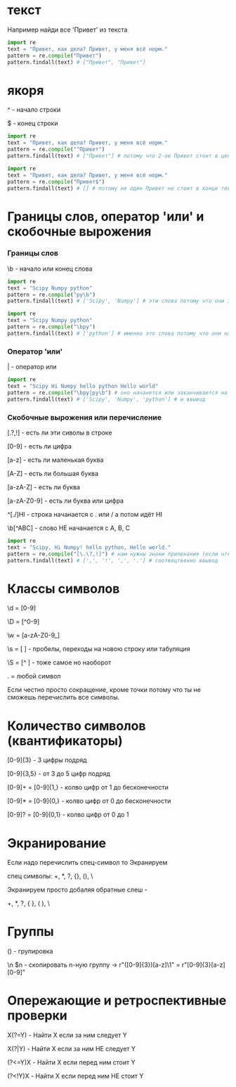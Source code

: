 # текст

Например найди все 'Привет' из текста

```python
import re
text = "Привет, как дела? Привет, у меня всё норм."
pattern = re.compile("Привет")
pattern.findall(text) # ["Привет", "Привет"]
```

# якоря

^ - начало строки

\$ - конец строки

```python
import re
text = "Привет, как дела? Привет, у меня всё норм."
pattern = re.compile("^Привет")
pattern.findall(text) # ["Привет"] # потому что 2-ое Привет стоит в центре текста
```

```python
import re
text = "Привет, как дела? Привет, у меня всё норм."
pattern = re.compile("Привет$")
pattern.findall(text) # [] # потому не один Привет не стоит в конце текста
```

# Границы слов, оператор 'или' и скобочные вырожения

### Границы слов

\b - начало или конец слова

```python
import re
text = "Scipy Numpy python"
pattern = re.compile("py\b")
pattern.findall(text) # ['Scipy', 'Numpy'] # эти слова потому что они заканчивуются на py
```

```python
import re
text = "Scipy Numpy python"
pattern = re.compile("\bpy")
pattern.findall(text) # ['python'] # именно это слова потому что они начанается на py
```

### Оператор 'или'

| - оператор или

```python
import re
text = "Scipy Hi Numpy hello python Hello world"
pattern = re.compile("\bpy|py\b") # оно начанется или заканчивается на py
pattern.findall(text) # ['Scipy', 'Numpy', 'python'] # и ввывод
```

### Скобочные вырожения или перечисление

[.?,!] - есть ли эти сиволы в строке

[0-9] - есть ли цифра

[a-z] - есть ли маленькая буква

[A-Z] - есть ли большая буква

[a-zA-Z] - есть ли буква

[a-zA-Z0-9] - есть ли буква или цифра


^[./]HI - строка начанается с . или / а потом идёт HI

\b[^ABC] - слово НЕ начанается с A, B, C

```python
import re
text = "Scipy, Hi Numpy! hello python, Hello world."
pattern = re.compile("[\.\?,!]") # нам нужны знаки припенания (если что \. и \? это экранирование но это потом)
pattern.findall(text) # [',', '!', ',', '.'] # соотвецтвенно ввывод
```

# Классы символов

\d = [0-9]

\D = [^0-9]

\w = [a-zA-Z0-9_]

\s = [ ] - пробелы, переходы на новою строку или табуляция

\S = [^ ] - тоже самое но наоборот

. = любой символ

Если честно просто сокращение, кроме точки потому что ты не сможешь перечислить все символы.

# Количество символов (квантификаторы)

[0-9]{3} - 3 цифры подряд

[0-9]{3,5} - от 3 до 5 цифр подряд


[0-9]+ = [0-9]{1,} - колво цифр от 1 до бесконечности

[0-9]* = [0-9]{0,} - колво цифр от 0 до бесконечности

[0-9]? = [0-9]{0,1} - колво цифр от 0 до 1

# Экранирование

Если надо перечислить спец-символ то Экранируем

спец символы: +, *, ?, {}, (), \

Экранируем просто добаляя обратные слеш -

\+, \*, \?, \{ \}, \( \), \\

# Группы

() - групировка

\n $n - скопировать n-ную группу -> r"([0-9]{3})[a-z]\1" = r"[0-9]{3}[a-z][0-9]"

# Опережающие и ретроспективные проверки

X(?=Y) - Найти X если за ним следует Y

X(?|Y) - Найти X если за ним НЕ следует Y

(?<=Y)X - Найти X если перед ним стоит Y

(?<!Y)X - Найти X если перед ним НЕ стоит Y